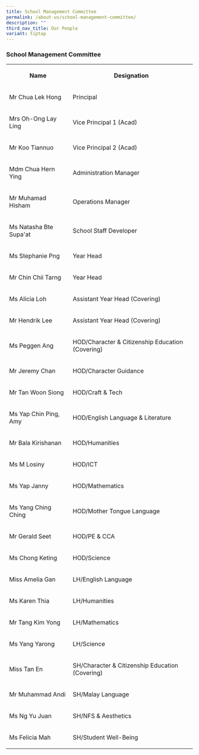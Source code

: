 ```yaml
---
title: School Management Committee
permalink: /about-us/school-management-committee/
description: ""
third_nav_title: Our People
variant: tiptap
---
```

<h3>School Management Committee</h3>
<table style="minWidth: 50px">
<colgroup>
<col>
<col>
</colgroup>
<tbody>
<tr>
<th rowspan="1" colspan="1">
<p>Name</p>
</th>
<th rowspan="1" colspan="1">
<p>Designation</p>
</th>
</tr>
<tr>
<td rowspan="1" colspan="1">
<p>Mr Chua Lek Hong</p>
</td>
<td rowspan="1" colspan="1">
<p>Principal</p>
</td>
</tr>
<tr>
<td rowspan="1" colspan="1">
<p>Mrs Oh-Ong Lay Ling</p>
</td>
<td rowspan="1" colspan="1">
<p>Vice Principal 1 (Acad)</p>
</td>
</tr>
<tr>
<td rowspan="1" colspan="1">
<p>Mr Koo Tiannuo</p>
</td>
<td rowspan="1" colspan="1">
<p>Vice Principal 2 (Acad)</p>
</td>
</tr>
<tr>
<td rowspan="1" colspan="1">
<p>Mdm Chua Hern Ying</p>
</td>
<td rowspan="1" colspan="1">
<p>Administration Manager</p>
</td>
</tr>
<tr>
<td rowspan="1" colspan="1">
<p>Mr Muhamad Hisham</p>
</td>
<td rowspan="1" colspan="1">
<p>Operations Manager</p>
</td>
</tr>
<tr>
<td rowspan="1" colspan="1">
<p>Ms Natasha Bte Supa'at</p>
</td>
<td rowspan="1" colspan="1">
<p>School Staff Developer</p>
</td>
</tr>
<tr>
<td rowspan="1" colspan="1">
<p>Ms Stephanie Png</p>
</td>
<td rowspan="1" colspan="1">
<p>Year Head</p>
</td>
</tr>
<tr>
<td rowspan="1" colspan="1">
<p>Mr Chin Chii Tarng</p>
</td>
<td rowspan="1" colspan="1">
<p>Year Head</p>
</td>
</tr>
<tr>
<td rowspan="1" colspan="1">
<p>Ms Alicia Loh</p>
</td>
<td rowspan="1" colspan="1">
<p>Assistant Year Head (Covering)</p>
</td>
</tr>
<tr>
<td rowspan="1" colspan="1">
<p>Mr Hendrik Lee</p>
</td>
<td rowspan="1" colspan="1">
<p>Assistant Year Head (Covering)</p>
</td>
</tr>
<tr>
<td rowspan="1" colspan="1">
<p>Ms Peggen Ang</p>
</td>
<td rowspan="1" colspan="1">
<p>HOD/Character &amp; Citizenship Education (Covering)</p>
</td>
</tr>
<tr>
<td rowspan="1" colspan="1">
<p>Mr Jeremy Chan</p>
</td>
<td rowspan="1" colspan="1">
<p>HOD/Character Guidance</p>
</td>
</tr>
<tr>
<td rowspan="1" colspan="1">
<p>Mr Tan Woon Siong</p>
</td>
<td rowspan="1" colspan="1">
<p>HOD/Craft &amp; Tech</p>
</td>
</tr>
<tr>
<td rowspan="1" colspan="1">
<p>Ms Yap Chin Ping, Amy</p>
</td>
<td rowspan="1" colspan="1">
<p>HOD/English Language &amp; Literature</p>
</td>
</tr>
<tr>
<td rowspan="1" colspan="1">
<p>Mr Bala Kirishanan</p>
</td>
<td rowspan="1" colspan="1">
<p>HOD/Humanities</p>
</td>
</tr>
<tr>
<td rowspan="1" colspan="1">
<p>Ms M Losiny</p>
</td>
<td rowspan="1" colspan="1">
<p>HOD/ICT</p>
</td>
</tr>
<tr>
<td rowspan="1" colspan="1">
<p>Ms Yap Janny</p>
</td>
<td rowspan="1" colspan="1">
<p>HOD/Mathematics</p>
</td>
</tr>
<tr>
<td rowspan="1" colspan="1">
<p>Ms Yang Ching Ching</p>
</td>
<td rowspan="1" colspan="1">
<p>HOD/Mother Tongue Language</p>
</td>
</tr>
<tr>
<td rowspan="1" colspan="1">
<p>Mr Gerald Seet</p>
</td>
<td rowspan="1" colspan="1">
<p>HOD/PE &amp; CCA</p>
</td>
</tr>
<tr>
<td rowspan="1" colspan="1">
<p>Ms Chong Keting</p>
</td>
<td rowspan="1" colspan="1">
<p>HOD/Science</p>
</td>
</tr>
<tr>
<td rowspan="1" colspan="1">
<p>Miss Amelia Gan</p>
</td>
<td rowspan="1" colspan="1">
<p>LH/English Language</p>
</td>
</tr>
<tr>
<td rowspan="1" colspan="1">
<p>Ms Karen Thia</p>
</td>
<td rowspan="1" colspan="1">
<p>LH/Humanities</p>
</td>
</tr>
<tr>
<td rowspan="1" colspan="1">
<p>Mr Tang Kim Yong</p>
</td>
<td rowspan="1" colspan="1">
<p>LH/Mathematics</p>
</td>
</tr>
<tr>
<td rowspan="1" colspan="1">
<p>Ms Yang Yarong</p>
</td>
<td rowspan="1" colspan="1">
<p>LH/Science</p>
</td>
</tr>
<tr>
<td rowspan="1" colspan="1">
<p>Miss Tan En</p>
</td>
<td rowspan="1" colspan="1">
<p>SH/Character &amp; Citizenship Education (Covering)</p>
</td>
</tr>
<tr>
<td rowspan="1" colspan="1">
<p>Mr Muhammad Andi</p>
</td>
<td rowspan="1" colspan="1">
<p>SH/Malay Language</p>
</td>
</tr>
<tr>
<td rowspan="1" colspan="1">
<p>Ms Ng Yu Juan</p>
</td>
<td rowspan="1" colspan="1">
<p>SH/NFS &amp; Aesthetics</p>
</td>
</tr>
<tr>
<td rowspan="1" colspan="1">
<p>Ms Felicia Mah</p>
</td>
<td rowspan="1" colspan="1">
<p>SH/Student Well-Being</p>
</td>
</tr>
</tbody>
</table>
<p></p>